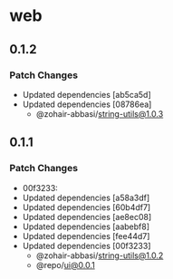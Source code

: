 # web

## 0.1.2

### Patch Changes

- Updated dependencies [ab5ca5d]
- Updated dependencies [08786ea]
  - @zohair-abbasi/string-utils@1.0.3

## 0.1.1

### Patch Changes

- 00f3233:
- Updated dependencies [a58a3df]
- Updated dependencies [60b4df7]
- Updated dependencies [ae8ec08]
- Updated dependencies [aabebf8]
- Updated dependencies [fee44d7]
- Updated dependencies [00f3233]
  - @zohair-abbasi/string-utils@1.0.2
  - @repo/ui@0.0.1
